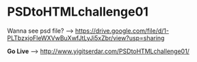# PSDtoHTMLchallenge01
Wanna see psd file? --> https://drive.google.com/file/d/1-PLTbzxjoFleWXVwBuXwfJtLyJi5xZbr/view?usp=sharing

**Go Live** --> http://www.yigitserdar.com/PSDtoHTMLchallenge01/
